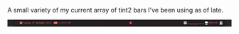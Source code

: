 A small variety of my current array of tint2 bars I've been using as of late.


![preview](tint2bar1.png)
